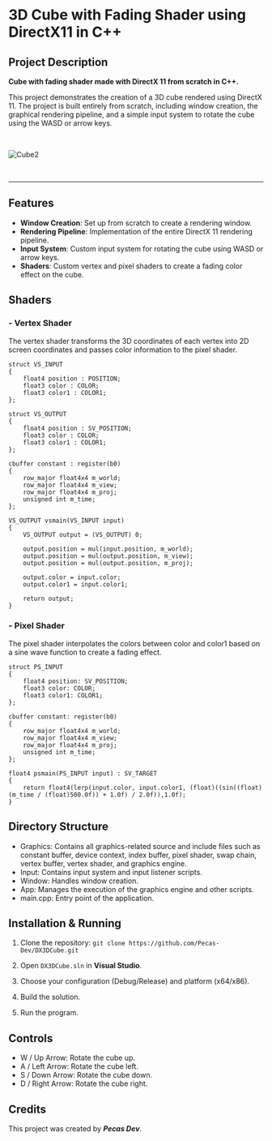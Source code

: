 # 3D Cube with Fading Shader using DirectX11 in C++

## Project Description

**Cube with fading shader made with DirectX 11 from scratch in C++.**

This project demonstrates the creation of a 3D cube rendered using DirectX 11. The project is built entirely from scratch, including window creation, the graphical rendering pipeline, and a simple input system to rotate the cube using the WASD or arrow keys.

<br>

![Cube2](https://github.com/user-attachments/assets/1a0cda85-a981-4066-b1a5-05a4f655134f)

<br>

---

## Features

- **Window Creation**: Set up from scratch to create a rendering window.
- **Rendering Pipeline**: Implementation of the entire DirectX 11 rendering pipeline.
- **Input System**: Custom input system for rotating the cube using WASD or arrow keys.
- **Shaders**: Custom vertex and pixel shaders to create a fading color effect on the cube.

## Shaders

### - Vertex Shader

The vertex shader transforms the 3D coordinates of each vertex into 2D screen coordinates and passes color information to the pixel shader.

```hlsl
struct VS_INPUT
{
    float4 position : POSITION;
    float3 color : COLOR;
    float3 color1 : COLOR1;
};

struct VS_OUTPUT
{
    float4 position : SV_POSITION;
    float3 color : COLOR;
    float3 color1 : COLOR1;
};

cbuffer constant : register(b0)
{
    row_major float4x4 m_world;
    row_major float4x4 m_view;
    row_major float4x4 m_proj;
    unsigned int m_time;
};

VS_OUTPUT vsmain(VS_INPUT input)
{
    VS_OUTPUT output = (VS_OUTPUT) 0;

    output.position = mul(input.position, m_world);
    output.position = mul(output.position, m_view);
    output.position = mul(output.position, m_proj);

    output.color = input.color;
    output.color1 = input.color1;

    return output;
}
```

### - Pixel Shader

The pixel shader interpolates the colors between color and color1 based on a sine wave function to create a fading effect.

```hlsl
struct PS_INPUT
{
    float4 position: SV_POSITION;
    float3 color: COLOR;
    float3 color1: COLOR1;
};

cbuffer constant: register(b0)
{
    row_major float4x4 m_world;
    row_major float4x4 m_view;
    row_major float4x4 m_proj;
    unsigned int m_time;
};

float4 psmain(PS_INPUT input) : SV_TARGET
{
    return float4(lerp(input.color, input.color1, (float)((sin((float)(m_time / (float)500.0f)) + 1.0f) / 2.0f)),1.0f);
}
```

## Directory Structure

- Graphics: Contains all graphics-related source and include files such as constant buffer, device context, index buffer, pixel shader, swap chain, vertex buffer, vertex shader, and graphics engine.
- Input: Contains input system and input listener scripts.
- Window: Handles window creation.
- App: Manages the execution of the graphics engine and other scripts.
- main.cpp: Entry point of the application.

## Installation & Running

1. Clone the repository: `git clone https://github.com/Pecas-Dev/DX3DCube.git`

2. Open `DX3DCube.sln` in **Visual Studio**.

3. Choose your configuration (Debug/Release) and platform (x64/x86).

4. Build the solution.

5. Run the program.

## Controls

- W / Up Arrow: Rotate the cube up.
- A / Left Arrow: Rotate the cube left.
- S / Down Arrow: Rotate the cube down.
- D / Right Arrow: Rotate the cube right.

## Credits

This project was created by _**Pecas Dev**_.
